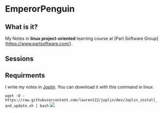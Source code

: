 # EmperorPenguin
## What is it?
My Notes in **linux project-oriented** learning course at [Part Software Group] (https://www.partsoftware.com/).
## Sessions

## Requirments
I write my notes in [Joplin](https://joplinapp.org/). You can download it with this command in linux

`wget -O - https://raw.githubusercontent.com/laurent22/joplin/dev/Joplin_install_and_update.sh | bash`
![](https://partsoftware.com:5000/images/cf302d4f-6029-4605-adcc-71835e6a0ddf.jpg)
